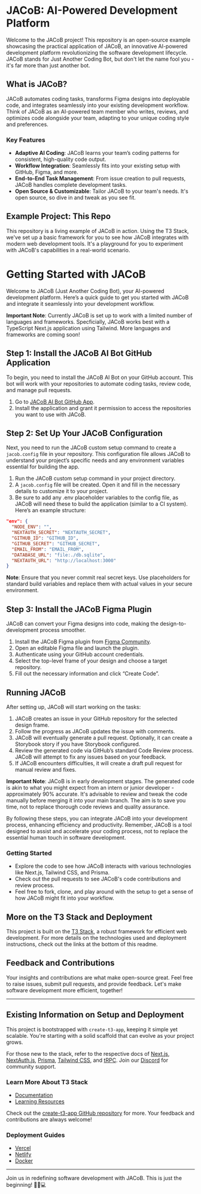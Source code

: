 # JACoB: AI-Powered Development Platform

Welcome to the JACoB project! This repository is an open-source example showcasing the practical application of JACoB, an innovative AI-powered development platform revolutionizing the software development lifecycle. JACoB stands for Just Another Coding Bot, but don't let the name fool you - it's far more than just another bot. 

## What is JACoB?

JACoB automates coding tasks, transforms Figma designs into deployable code, and integrates seamlessly into your existing development workflow. Think of JACoB as an AI-powered team member who writes, reviews, and optimizes code alongside your team, adapting to your unique coding style and preferences.

### Key Features
- **Adaptive AI Coding**: JACoB learns your team’s coding patterns for consistent, high-quality code output.
- **Workflow Integration**: Seamlessly fits into your existing setup with GitHub, Figma, and more.
- **End-to-End Task Management**: From issue creation to pull requests, JACoB handles complete development tasks.
- **Open Source & Customizable**: Tailor JACoB to your team's needs. It's open source, so dive in and tweak as you see fit.

## Example Project: This Repo

This repository is a living example of JACoB in action. Using the T3 Stack, we've set up a basic framework for you to see how JACoB integrates with modern web development tools. It's a playground for you to experiment with JACoB's capabilities in a real-world scenario.

# Getting Started with JACoB

Welcome to JACoB (Just Another Coding Bot), your AI-powered development platform. Here’s a quick guide to get you started with JACoB and integrate it seamlessly into your development workflow. 

**Important Note**: Currently JACoB is set up to work with a limited number of languages and frameworks. Specficially, JACoB works best with a TypeScript Next.js application using Tailwind. More languages and frameworks are coming soon!

## Step 1: Install the JACoB AI Bot GitHub Application

To begin, you need to install the JACoB AI Bot on your GitHub account. This bot will work with your repositories to automate coding tasks, review code, and manage pull requests.

1. Go to [JACoB AI Bot GitHub App](https://github.com/apps/jacob-ai-bot).
2. Install the application and grant it permission to access the repositories you want to use with JACoB.

## Step 2: Set Up Your JACoB Configuration

Next, you need to run the JACoB custom setup command to create a `jacob.config` file in your repository. This configuration file allows JACoB to understand your project’s specific needs and any environment variables essential for building the app. 

1. Run the JACoB custom setup command in your project directory.
2. A `jacob.config` file will be created. Open it and fill in the necessary details to customize it to your project.
3. Be sure to add any .env placeholder variables to the config file, as JACoB will need these to build the application (similar to a CI system). Here’s an example structure:

```json
"env": {
  "NODE_ENV": "",
  "NEXTAUTH_SECRET": "NEXTAUTH_SECRET",
  "GITHUB_ID": "GITHUB_ID",
  "GITHUB_SECRET": "GITHUB_SECRET",
  "EMAIL_FROM": "EMAIL_FROM",
  "DATABASE_URL": "file:./db.sqlite",
  "NEXTAUTH_URL": "http://localhost:3000"
}
```

**Note**: Ensure that you never commit real secret keys. Use placeholders for standard build variables and replace them with actual values in your secure environment.

## Step 3: Install the JACoB Figma Plugin

JACoB can convert your Figma designs into code, making the design-to-development process smoother.

1. Install the JACoB Figma plugin from [Figma Community](https://www.figma.com/community/plugin/1326684504185921461/jacob-ai-codegen-connector).
2. Open an editable Figma file and launch the plugin.
3. Authenticate using your GitHub account credentials.
4. Select the top-level frame of your design and choose a target repository.
5. Fill out the necessary information and click “Create Code”.

## Running JACoB

After setting up, JACoB will start working on the tasks:

1. JACoB creates an issue in your GitHub repository for the selected design frame.
2. Follow the progress as JACoB updates the issue with comments.
3. JACoB will eventually generate a pull request. Optionally, it can create a Storybook story if you have Storybook configured.
4. Review the generated code via GitHub’s standard Code Review process. JACoB will attempt to fix any issues based on your feedback.
5. If JACoB encounters difficulties, it will create a draft pull request for manual review and fixes.

**Important Note**: JACoB is in early development stages. The generated code is akin to what you might expect from an intern or junior developer - approximately 90% accurate. It's advisable to review and tweak the code manually before merging it into your main branch. The aim is to save you time, not to replace thorough code reviews and quality assurance.

By following these steps, you can integrate JACoB into your development process, enhancing efficiency and productivity. Remember, JACoB is a tool designed to assist and accelerate your coding process, not to replace the essential human touch in software development.

### Getting Started
- Explore the code to see how JACoB interacts with various technologies like Next.js, Tailwind CSS, and Prisma.
- Check out the pull requests to see JACoB's code contributions and review process.
- Feel free to fork, clone, and play around with the setup to get a sense of how JACoB might fit into your workflow.

## More on the T3 Stack and Deployment

This project is built on the [T3 Stack](https://create.t3.gg/), a robust framework for efficient web development. For more details on the technologies used and deployment instructions, check out the links at the bottom of this readme.

## Feedback and Contributions

Your insights and contributions are what make open-source great. Feel free to raise issues, submit pull requests, and provide feedback. Let's make software development more efficient, together!

---

## Existing Information on Setup and Deployment

This project is bootstrapped with `create-t3-app`, keeping it simple yet scalable. You're starting with a solid scaffold that can evolve as your project grows.

For those new to the stack, refer to the respective docs of [Next.js](https://nextjs.org), [NextAuth.js](https://next-auth.js.org), [Prisma](https://prisma.io), [Tailwind CSS](https://tailwindcss.com), and [tRPC](https://trpc.io). Join our [Discord](https://t3.gg/discord) for community support.

### Learn More About T3 Stack
- [Documentation](https://create.t3.gg/)
- [Learning Resources](https://create.t3.gg/en/faq#what-learning-resources-are-currently-available)

Check out the [create-t3-app GitHub repository](https://github.com/t3-oss/create-t3-app) for more. Your feedback and contributions are always welcome!

### Deployment Guides
- [Vercel](https://create.t3.gg/en/deployment/vercel)
- [Netlify](https://create.t3.gg/en/deployment/netlify)
- [Docker](https://create.t3.gg/en/deployment/docker)

---

Join us in redefining software development with JACoB. This is just the beginning! 🚀🤖💻
